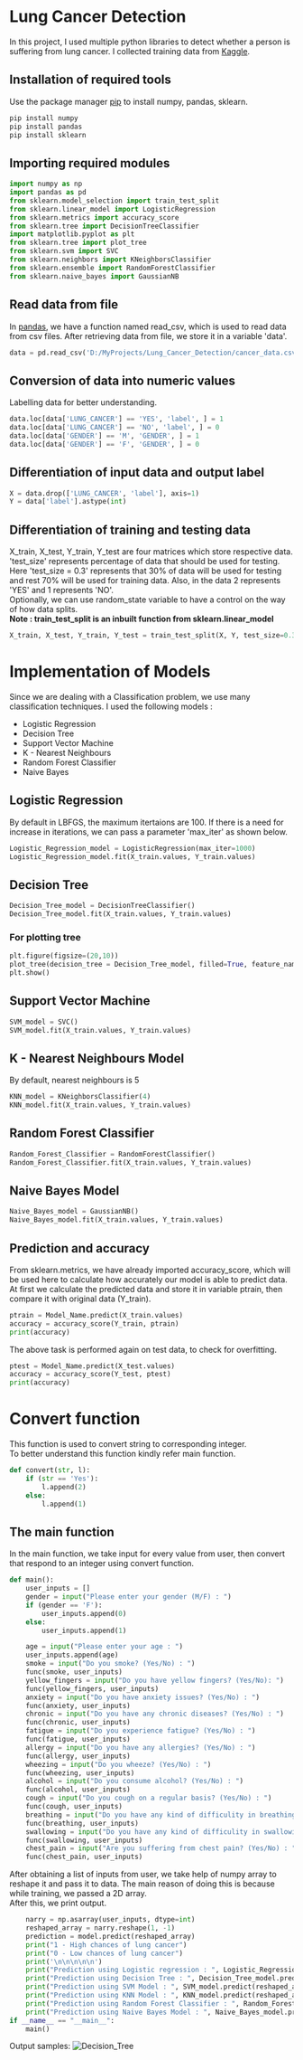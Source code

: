 # Lung Cancer Detection
In this project, I used multiple python libraries to detect whether a person is suffering from lung cancer. I collected training data from [Kaggle](https://www.kaggle.com/).
## Installation of required tools

Use the package manager [pip](https://pip.pypa.io/en/stable/) to install numpy, pandas, sklearn.
```python
pip install numpy
pip install pandas
pip install sklearn
```
## Importing required modules

```python
import numpy as np
import pandas as pd
from sklearn.model_selection import train_test_split
from sklearn.linear_model import LogisticRegression
from sklearn.metrics import accuracy_score
from sklearn.tree import DecisionTreeClassifier
import matplotlib.pyplot as plt
from sklearn.tree import plot_tree
from sklearn.svm import SVC
from sklearn.neighbors import KNeighborsClassifier
from sklearn.ensemble import RandomForestClassifier
from sklearn.naive_bayes import GaussianNB
```

## Read data from file
In [pandas](https://pandas.pydata.org/), we have a function named read_csv, which is used to read data from csv files. After retrieving data from file, we store it in a variable 'data'.
```python
data = pd.read_csv('D:/MyProjects/Lung_Cancer_Detection/cancer_data.csv') #This data is downloded from kaggle
```
## Conversion of data into numeric values
Labelling data for better understanding.
```python
data.loc[data['LUNG_CANCER'] == 'YES', 'label', ] = 1
data.loc[data['LUNG_CANCER'] == 'NO', 'label', ] = 0
data.loc[data['GENDER'] == 'M', 'GENDER', ] = 1
data.loc[data['GENDER'] == 'F', 'GENDER', ] = 0
```
## Differentiation of input data and output label

```python
X = data.drop(['LUNG_CANCER', 'label'], axis=1)
Y = data['label'].astype(int)
```
## Differentiation of training and testing data
X_train, X_test, Y_train, Y_test are four matrices which store respective data. 'test_size' represents percentage of data that should be used for testing. Here 'test_size = 0.3' represents that 30% of data will be used for testing and rest 70% will be used for training data. Also, in the data 2 represents 'YES' and 1 represents 'NO'.\
Optionally, we can use random_state variable to have a control on the way of how data splits.\
**Note : train_test_split is an inbuilt function from sklearn.linear_model**

```python
X_train, X_test, Y_train, Y_test = train_test_split(X, Y, test_size=0.3)
```
# Implementation of Models
Since we are dealing with a Classification problem, we use many classification techniques. I used the following models : 
* Logistic Regression
* Decision Tree
* Support Vector Machine
* K - Nearest Neighbours
* Random Forest Classifier
* Naive Bayes

## Logistic Regression
By default in LBFGS, the maximum itertaions are 100. If there is a need for increase in iterations, we can pass a parameter 'max_iter' as shown below.
```python
Logistic_Regression_model = LogisticRegression(max_iter=1000)
Logistic_Regression_model.fit(X_train.values, Y_train.values)
```
## Decision Tree
```python
Decision_Tree_model = DecisionTreeClassifier()
Decision_Tree_model.fit(X_train.values, Y_train.values)
```
### For plotting tree
```python
plt.figure(figsize=(20,10))
plot_tree(decision_tree = Decision_Tree_model, filled=True, feature_names=X.columns, rounded = True)
plt.show()
```
## Support Vector Machine
```python
SVM_model = SVC()
SVM_model.fit(X_train.values, Y_train.values)
```
## K - Nearest Neighbours Model
By default, nearest neighbours is 5
```python 
KNN_model = KNeighborsClassifier(4) 
KNN_model.fit(X_train.values, Y_train.values)
```
## Random Forest Classifier
```python
Random_Forest_Classifier = RandomForestClassifier()
Random_Forest_Classifier.fit(X_train.values, Y_train.values)
```
## Naive Bayes Model
```python
Naive_Bayes_model = GaussianNB()
Naive_Bayes_model.fit(X_train.values, Y_train.values)
```


## Prediction and accuracy
From sklearn.metrics, we have already imported accuracy_score, which will be used here to calculate how accurately our model is able to predict data.\
At first we calculate the predicted data and store it in variable ptrain, then compare it with original data (Y_train).
```python
ptrain = Model_Name.predict(X_train.values)
accuracy = accuracy_score(Y_train, ptrain)
print(accuracy)
```

The above task is performed again on test data, to check for overfitting.
```python
ptest = Model_Name.predict(X_test.values)
accuracy = accuracy_score(Y_test, ptest)
print(accuracy)
```

# Convert function 
This function is used to convert string to corresponding integer.\
To better understand this function kindly refer main function.
```python
def convert(str, l):
    if (str == 'Yes'):
        l.append(2)
    else:
        l.append(1)
```
## The main function
In the main function, we take input for every value from user, then convert that respond to an integer using convert function.
```python
def main():
    user_inputs = []
    gender = input("Please enter your gender (M/F) : ")
    if (gender == 'F'):
        user_inputs.append(0)
    else:
        user_inputs.append(1)

    age = input("Please enter your age : ")
    user_inputs.append(age)
    smoke = input("Do you smoke? (Yes/No) : ")
    func(smoke, user_inputs)
    yellow_fingers = input("Do you have yellow fingers? (Yes/No): ")
    func(yellow_fingers, user_inputs)
    anxiety = input("Do you have anxiety issues? (Yes/No) : ")
    func(anxiety, user_inputs)
    chronic = input("Do you have any chronic diseases? (Yes/No) : ")
    func(chronic, user_inputs)
    fatigue = input("Do you experience fatigue? (Yes/No) : ")
    func(fatigue, user_inputs)
    allergy = input("Do you have any allergies? (Yes/No) : ")
    func(allergy, user_inputs)
    wheezing = input("Do you wheeze? (Yes/No) : ")
    func(wheezing, user_inputs)
    alcohol = input("Do you consume alcohol? (Yes/No) : ")
    func(alcohol, user_inputs)
    cough = input("Do you cough on a regular basis? (Yes/No) : ")
    func(cough, user_inputs)
    breathing = input("Do you have any kind of difficulity in breathing? (Yes/No) : ")
    func(breathing, user_inputs)
    swallowing = input("Do you have any kind of difficulity in swallowing? (Yes/No) : ")
    func(swallowing, user_inputs)
    chest_pain = input("Are you suffering from chest pain? (Yes/No) : ")
    func(chest_pain, user_inputs)
```
After obtaining a list of inputs from user, we take help of numpy array to reshape it and pass it to data. The main reason of doing this is because while training, we passed a 2D array.\
After this, we print output.

```python
    narry = np.asarray(user_inputs, dtype=int)
    reshaped_array = narry.reshape(1, -1)
    prediction = model.predict(reshaped_array)
    print("1 - High chances of lung cancer")
    print("0 - Low chances of lung cancer")
    print('\n\n\n\n\n')
    print("Prediction using Logistic regression : ", Logistic_Regression_model.predict(reshaped_array)[0])
    print("Prediction using Decision Tree : ", Decision_Tree_model.predict(reshaped_array)[0])
    print("Prediction using SVM Model : ", SVM_model.predict(reshaped_array)[0])
    print("Prediction using KNN Model : ", KNN_model.predict(reshaped_array)[0])
    print("Prediction using Random Forest Classifier : ", Random_Forest_Classifier.predict(reshaped_array)[0])
    print("Prediction using Naive Bayes Model : ", Naive_Bayes_model.predict(reshaped_array)[0])
if __name__ == "__main__":
    main()

```

Output samples: 
![Decision_Tree](https://user-images.githubusercontent.com/94124126/211165760-8105c99b-a183-4c3b-b199-f1dcadc5ef53.png)


